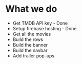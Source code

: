 # What we do

-   Get TMDB API key - Done
-   Setup firebase hosting - Done
-   Get all the movies
-   Build the rows
-   Build the banner
-   Build the navbar
-   Add trailer pop-ups
